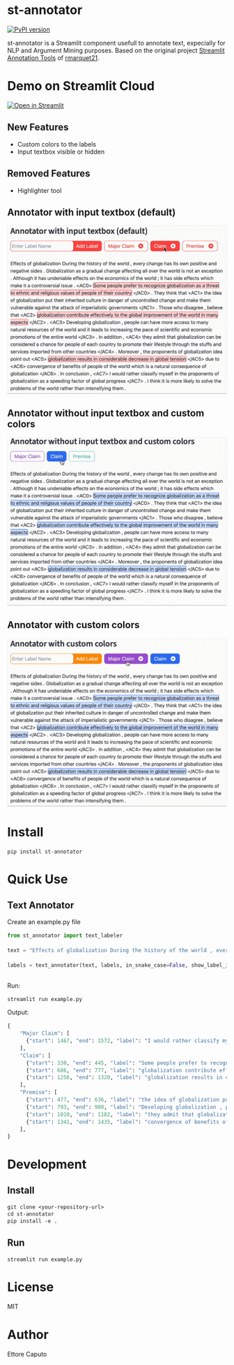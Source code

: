 
# st-annotator
[![PyPI version](https://badge.fury.io/py/st-annotator.svg)](https://badge.fury.io/py/st-annotator)

st-annotator is a Streamlit component usefull to annotate text, expecially for NLP and Argument Mining purposes.
Based on the original project [Streamlit Annotation Tools](https://github.com/streamlit/annotation-tools) of [rmarquet21](https://github.com/rmarquet21).


# Demo on Streamlit Cloud
[![Open in Streamlit](https://static.streamlit.io/badges/streamlit_badge_black_white.svg)](https://app-annotator.streamlit.app)

## New Features
- Custom colors to the labels
- Input textbox visible or hidden

## Removed Features
- Highlighter tool

## Annotator with input textbox (default)
![](docs/ann_default.gif)

## Annotator without input textbox and custom colors
![](docs/ann_without_input.gif)

## Annotator with custom colors
![](docs/ann_with_custom_colors.gif)

# Install

```
pip install st-annotator
```

# Quick Use

## Text Annotator

Create an example.py file

```python
from st_annotator import text_labeler

text = "Effects of globalization During the history of the world , every change has its own positive and negative sides . Globalization as a gradual change affecting all over the world is not an exception . Although it has undeniable effects on the economics of the world ; it has side effects which make it a controversial issue . <AC0> Some people prefer to recognize globalization as a threat to ethnic and religious values of people of their country </AC0> . They think that <AC1> the idea of globalization put their inherited culture in danger of uncontrolled change and make them vulnerable against the attack of imperialistic governments </AC1> . Those who disagree , believe that <AC2> globalization contribute effectively to the global improvement of the world in many aspects </AC2> . <AC3> Developing globalization , people can have more access to many natural resources of the world and it leads to increasing the pace of scientific and economic promotions of the entire world </AC3> . In addition , <AC4> they admit that globalization can be considered a chance for people of each country to promote their lifestyle through the stuffs and services imported from other countries </AC4> . Moreover , the proponents of globalization idea point out <AC5> globalization results in considerable decrease in global tension </AC5> due to <AC6> convergence of benefits of people of the world which is a natural consequence of globalization </AC6> . In conclusion , <AC7> I would rather classify myself in the proponents of globalization as a speeding factor of global progress </AC7> . I think it is more likely to solve the problems of the world rather than intensifying them ."

labels = text_annotator(text, labels, in_snake_case=False, show_label_input=True, colors={"label_input":"#ff9500", "Major Claim": "#a457d7", "Claim": "#3478f6", "Premise": "#5ac4be"})
    
```

Run:

```
streamlit run example.py
```

Output:

```python
{
    "Major Claim": [
      {"start": 1467, "end": 1572, "label": "I would rather classify myself in the proponents of globalization as a speeding factor of global progress"}
    ],
    "Claim": [
      {"start": 330, "end": 445, "label": "Some people prefer to recognize globalization as a threat to ethnic and religious values of people of their country"},
      {"start": 686, "end": 777, "label": "globalization contribute effectively to the global improvement of the world in many aspects"},
      {"start": 1256, "end": 1320, "label": "globalization results in considerable decrease in global tension"}
    ],
    "Premise": [
      {"start": 477, "end": 636, "label": "the idea of globalization put their inherited culture in danger of uncontrolled change and make them vulnerable against the attack of imperialistic governments"},
      {"start": 793, "end": 980, "label": "Developing globalization , people can have more access to many natural resources of the world and it leads to increasing the pace of scientific and economic promotions of the entire world"},
      {"start": 1010, "end": 1182, "label": "they admit that globalization can be considered a chance for people of each country to promote their lifestyle through the stuffs and services imported from other countries"},
      {"start": 1341, "end": 1435, "label": "convergence of benefits of people of the world which is a natural consequence of globalization"}
    ],
}
```

# Development

## Install

```
git clone <your-repository-url>
cd st-annotator
pip install -e .
```

## Run

```
streamlit run example.py
```

# License

MIT

# Author

Ettore Caputo

